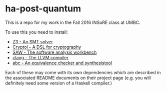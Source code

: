 # ha-post-quantum
This is a repo for my work in the Fall 2016 INSuRE class at UMBC.  

To use this you need to install:

* [Z3 - An SMT solver](https://github.com/Z3Prover/z3)
* [Cryptol - A DSL for cryptography](https://github.com/GaloisInc/cryptol)
* [SAW - The software analysis workbench](https://github.com/GaloisInc/saw-script)
* [clang - The LLVM compiler](http://clang.llvm.org)
* [abc - An equivalence checker and synthesistool](https://bitbucket.org/alanmi/abc)

Each of these may come with its own dependencies which are described in the associated README documents on their project page (e.g. you will definitely need some version of a Haskell compiler.)

